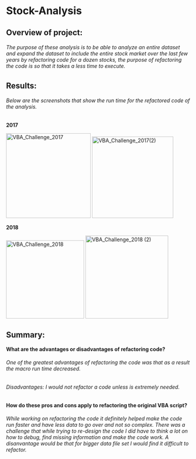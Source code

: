 # Stock-Analysis

## Overview of project:

###### The purpose of these analysis is to be able to analyze an entire dataset and expand the dataset to include the entire stock market over the last few years by refactoring code for a dozen stocks, the purpose of refactoring the code is so that it takes a less time to execute.


## Results:

###### Below are the screenshots that show the run time for the refactored code of the analysis.

**2017**

<img width="231" alt="VBA_Challenge_2017" src="https://user-images.githubusercontent.com/108438270/182272119-89471707-862d-4cf9-8d2e-9275db36a88e.png">
<img width="222" alt="VBA_Challenge_2017(2)" src="https://user-images.githubusercontent.com/108438270/182279056-3b90fd3a-a907-4a32-9503-54ae837515a6.png">

**2018**

<img width="213" alt="VBA_Challenge_2018" src="https://user-images.githubusercontent.com/108438270/182272135-d46097e3-3487-4701-a1f0-b437088aa84e.png">
<img width="226" alt="VBA_Challenge_2018 (2)" src="https://user-images.githubusercontent.com/108438270/182279070-9ad0d2c0-3c82-497e-930b-8f6038cc9725.png">


## Summary:

**What are the advantages or disadvantages of refactoring code?**
###### One of the greatest advantages of refactoring the code was that as a result the macro run time decreased. 

###### Disadvantages: I would not refactor a code unless is extremely needed.


**How do these pros and cons apply to refactoring the original VBA script?**
###### While working on refactoring the code it definitely helped make the code run faster and have less data to go over and not so complex. There was a challenge that while trying to re-design the code I did have to think a lot on how to debug, find missing information and make the code work. A disanvantage would be that for bigger data file set I would find it difficult to refactor.


